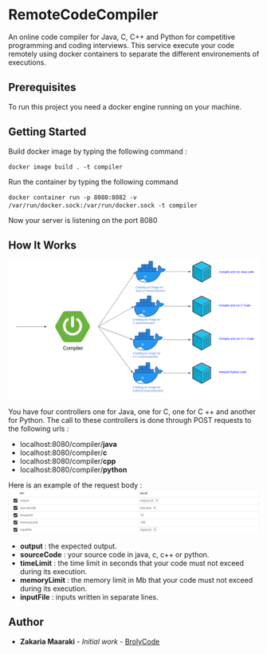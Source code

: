 # RemoteCodeCompiler

An online code compiler for Java, C, C++ and Python for competitive programming and coding interviews.
This service execute your code remotely using docker containers to separate the different environements of executions.

## Prerequisites

To run this project you need a docker engine running on your machine.

## Getting Started

Build docker image by typing the following command :

```
docker image build . -t compiler
```

Run the container by typing the following command

```
docker container run -p 8080:8082 -v /var/run/docker.sock:/var/run/docker.sock -t compiler
```

Now your server is listening on the port 8080

## How It Works

![Alt text](./compiler.png?raw=true "Compiler")

You have four controllers one for Java, one for C, one for C ++ and another for Python. The call to these controllers is done through POST requests to the following urls :

- localhost:8080/compiler/**java**
- localhost:8080/compiler/**c**
- localhost:8080/compiler/**cpp**
- localhost:8080/compiler/**python**

Here is an example of the request body :
![Alt text](./requestBody.png?raw=true "Request Body")

- **output** : the expected output.
- **sourceCode** : your source code in java, c, c++ or python.
- **timeLimit** : the time limit in seconds that your code must not exceed during its execution.
- **memoryLimit** : the memory limit in Mb that your code must not exceed during its execution.
- **inputFile** : inputs written in separate lines.

## Author

- **Zakaria Maaraki** - _Initial work_ - [BrolyCode](https://github.com/BrolyCode)
